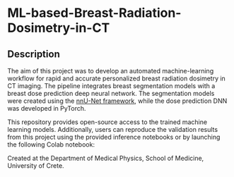 # ML-based-Breast-Radiation-Dosimetry-in-CT
## Description

The aim of this project was to develop an automated machine-learning workflow for rapid and accurate personalized breast radiation dosimetry in CT imaging. The pipeline integrates breast segmentation models with a breast dose prediction deep neural network. The segmentation models were created using the [nnU-Net framework](https://github.com/MIC-DKFZ/nnUNet), while the dose prediction DNN was developed in PyTorch.

This repository provides open-source access to the trained machine learning models. Additionally, users can reproduce the validation results from this project using the provided inference notebooks or by launching the following Colab notebook:

Created at the Department of Medical Physics, School of Medicine, University of Crete.
